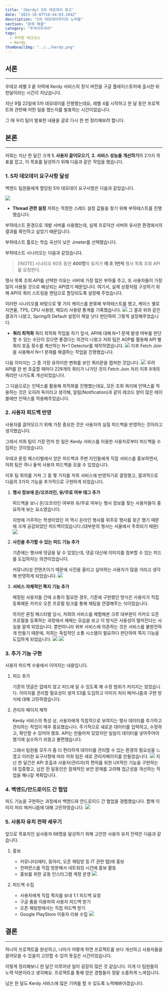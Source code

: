 ```yaml
---
title: '[Kerdy] 5차 데모데이 회고'
date: "2023-10-07T16:44:03.284Z"
description: "5차 데모데이까지의 노력들"
section: "문제 해결" 
category: "주저리주저리"
tags:
  - 우아한 테크코스
  - Kerdy
thumbnailImg: "../../kerdy.png"
---
```


## 서론
---
우테코 레벨 3 끝 자락에 Kerdy 서비스의 정식 버전을 구글 플레이스토어에 출시한 뒤 한달이라는 시간이 지났습니다.

지난 9월 22일에 5차 데모데이를 진행했는데요, 레벨 4를 시작하고 한 달 동안 프로젝트와 관련해 어떤 일을 했는지를 발표하는 시간이었습니다.

그 때 우리 팀이 발표한 내용을 글로 다시 한 번 정리해보려 합니다.

## 본론
---
저희는 지난 한 달간 크게 **1. 사용자 끌어모으기**, **2. 서비스 성능을 개선하기**의 2가지 목표를 잡고, 이 목표를 달성하기 위해 다음과 같은 작업을 했습니다.

### 1. 5차 데모데이 요구사항 달성
백엔드 팀원들에게 할당된 5차 데모데이 요구사항은 다음과 같았습니다.

![](https://i.imgur.com/KmpQQjO.png)
- **Thread 관련 설정**
저희는 적정한 스레드 설정 값들을 찾기 위해 부하테스트를 진행했습니다.

부하테스트 환경으로 개발 서버를 사용했는데, 실제 프로덕션 서버와 유사한 환경에서의 결과를 확인하고 싶었기 때문입니다.

부하테스트 툴로는 학습 곡선이 낮은 Jmeter를 선택했습니다.

부하테스트 시나리오는 다음과 같았습니다.

> [!NOTE] 시나리오
> 60초 동안 **400명**의 유저가 **매 초 1번씩** 행사 목록 조회 API를 요청한다. 

행사 목록 조회 API를 선택한 이유는 서버에 가장 많은 부하를 주고, 또 사용자들이 가장 많이 사용될 것으로 예상되는 API였기 때문입니다.
여기서, 실제 상황처럼 구성하기 위해 API의 쿼리 스트링을 랜덤으로 할당되도록 설정해 주었습니다.

이러한 시나리오를 바탕으로 몇 가지 케이스를 분류해 부하테스트를 했고, 케이스 별로 지연율, TPS, CPU 사용량, 메모리 사용량 통계를 기록했습니다.
![](https://i.imgur.com/maXyxMS.png)
그 결과 위와 같은 결과가 나왔고, Spring의 Default 설정이 제일 낫다 판단하여 그렇게 설정해주었습니다.

- **쿼리 최적화**
쿼리 최적화 작업을 하기 앞서, API에 대해 N+1 문제 발생 여부를 판단할 수 있는 수단이 있으면 좋겠다는 의견이 나왔고 저희 팀은 AOP를 활용해 API 별 쿼리 호출 횟수를 계산하는 N+1 Detector를 제작하였습니다.
![](https://i.imgur.com/kX7A5bQ.png)
이후 Fetch Join을 사용해서 N+1 문제를 해결하는 작업을 진행했습니다.

다음 이미지는 그 중 가장 유의미한 변화를 보인 쿼리문을 캡쳐한 것입니다.
![](https://i.imgur.com/4uAAZh1.png)
무려 API를 한 번 호출할 때마다 229개의 쿼리가 나가던 것이 Fetch Join 처리 이후 9개의 쿼리만 나가도록 개선되었습니다.

그 다음으로는 인덱스를 활용해 최적화를 진행했는데요, 모든 조회 쿼리에 인덱스를 적용하는 것은 오히려 독이라고 생각해, 알림(Notification)과 같이 레코드 양이 많은 테이블에만 인덱스를 적용해주었습니다.

### 2. 사용자 피드백 반영
사용자를 끌어모으기 위해 가장 중요한 것은 사용자의 실질 피드백을 반영하는 것이라고 생각했습니다.

그래서 저희 팀이 가장 먼저 한 일은 Kerdy 서비스를 이용한 사용자로부터 피드백을 수집하는 것이었습니다.

우테코 론칭 페스티벌에서 얻은 피드백과 주변 지인들에게 직접 서비스를 홍보하면서, 저희 팀은 하나 둘씩 사용자 피드백을 모을 수 있었습니다.

이후 팀 회의를 거쳐 그 중 몇 가지를 저희 서비스에 반영하기로 결정했고, 결과적으로 다음의 3가지 기능을 추가적으로 구현하게 되었습니다.
1. **행사 정보에 온/오프라인, 유/무료 여부 태그 추가**

	피드백을 보니 온/오프라인 여부와 유/무료 여부는 행사 정보를 찾는 사용자들이 중요하게 보는 요소였습니다.

	지방에 거주하는 학생이었던 저 역시 온라인 행사를 위주로 행사를 찾곤 했기 때문에 크게 공감되었던 피드백이었습니다.(대부분의 행사는 서울에서 주최되기 때문) 
	![](https://i.imgur.com/I6uN2MX.png)
2. **사진을 추가할 수 있는 피드 기능 추가**

	기존에는 행사에 댓글을 달 수 있었는데, 댓글 대신에 이미지를 첨부할 수 있는 피드를 도입하자는 의견이었습니다.

	커뮤니티성 컨텐츠이기 때문에 사진을 올리고 싶어하는 사용자가 많을 거라고 생각해 반영하게 되었습니다.
	![](https://i.imgur.com/hj9v84X.png)

3.  **서비스 자체적인 쪽지 기능 추가**

	매칭된 사용자들 간에 소통이 필요한 경우, 기존에 구현했던 방식은 사용자가 직접 등록해둔 카카오 오픈 프로필 링크를 통해 채팅을 연결해주는 식이었습니다.

	하지만 론칭 페스티벌 당시, 저희의 서비스를 체험해본 크루 대부분이 카카오 오픈 프로필을 등록하는 과정에서 헤매는 모습을 보고 이 방식은 사용성이 떨어진다는 사실을 알게 되었습니다. 뿐만아니라 외부 서비스에 의존하는 것은 서비스를 불완전하게 만들기 때문에, 저희는 독립적인 소통 시스템이 필요하다 판단하여 쪽지 기능을 도입하게 되었습니다.
	![](https://i.imgur.com/zWMICOB.png)
	![](https://i.imgur.com/vq3Ykzk.png)


### 3. 추가 기능 구현
사용자 피드백 수용에서 이어지는 내용입니다.
1. 피드 추가

	기존의 댓글은 없애지 않고 피드에 달 수 있도록 해 수정 범위가 커지지는 않았습니다.
	이미지를 관리할 필요성이 생겨 S3를 도입하고 이미지 처리 메커니즘과 구현 방식에 대해 고민하였습니다.

2. 관리자 페이지 제작

	Kerdy 서비스의 특성 상, 사용자에게 직접적으로 보여지는 행사 데이터를 추가하고 관리하는 작업이 매우 중요했습니다. 주기적으로 새로운 데이터를 입력하고, 수정하고, 확인할 수 있어야 했죠. API는 만들어져 있었지만 일일이 데이터를 넣어주어야 했기에 실수하기 쉬웠고 불편했습니다.

	그래서 팀원들 모두가 좀 더 편리하게 데이터를 관리할 수 있는 환경의 필요성을 느꼈고 이러한 요구사항에 따라 저희 팀은 새로 관리자페이지를 만들었습니다.
	![](https://i.imgur.com/GI4THEs.png)
	지난 한 달간은 API 호출과 사용자(관리자)의 편의를 위한 UX적인 기능을 구현하는 데 집중했고, 남은 한 달동안은 잠재적인 보안 문제를 고려해 접근성을 개선하는 작업을 해나갈 계획입니다.

### 4. 백엔드/안드로이드 간 협업
피드 기능을 구현하는 과정에서 백엔드와 안드로이드 간 협업을 경험했습니다.
함께 이미지 처리 메커니즘에 대해 고민하였습니다.
![](https://i.imgur.com/pkyw9vG.png)

### 5. 사용자 유치 전략 세우기
앞으로 목표치인 실사용자 66명을 달성하기 위해  고안한 사용자 유치 전략은 다음과 같습니다.
1. 홍보

	- 커뮤니티(에타, 동아리, 오픈 채팅방 등 IT 관련 탭)에 홍보  
	- 컨퍼런스를 직접 방문해서 네트워킹 시간에 홍보 활동  
	- 홍보를 위한 공동 인스타그램 계정 운영
	![](https://i.imgur.com/8WY0ZMt.png)

1. 피드백 수집
	- 사용자에게 직접 쪽지를 보내 1:1 피드백 요청  
	- 구글 폼을 이용하여 사용자 피드백 받기  
	- 오픈 채팅방에서는 직접 피드백 받기  
	- Google PlayStore 이용자 리뷰 수집
	![](https://i.imgur.com/1mlal1X.png)

## 결론
---
하나의 프로젝트를 완성하고, 나아가 어떻게 하면 프로젝트를 보다 개선하고 사용자들을 끌어모을 수 있을지 고민할 수 있어 뜻깊은 시간이었습니다.

이렇게 정리해보니 한 달간 이루어낸 일이 굉장히 많은 것 같습니다. 이게 다 팀원들의 노력 덕분이라고 생각해요. 프로젝트를 통해 얻은 경험들이 정말 소중하게 느껴집니다.

남은 한 달도 Kerdy 서비스에 많은 기여를 할 수 있도록 노력해봐야겠습니다.